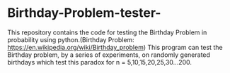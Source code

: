 # Birthday-Problem-tester-
This repository contains the code for testing the Birthday Problem in probability using python.(Birthday Problem: https://en.wikipedia.org/wiki/Birthday_problem)
This program can test the Birthday problem, by a series of experiments, on randomly generated
birthdays which test this paradox for n = 5,10,15,20,25,30...200.
